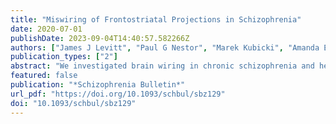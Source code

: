 ```yaml
---
title: "Miswiring of Frontostriatal Projections in Schizophrenia"
date: 2020-07-01
publishDate: 2023-09-04T14:40:57.582266Z
authors: ["James J Levitt", "Paul G Nestor", "Marek Kubicki", "Amanda E Lyall", "Fan Zhang", "Tammy Riklin-Raviv", "Lauren J O′Donnell", "Robert W McCarley", "Martha E Shenton", "Yogesh Rathi"]
publication_types: ["2"]
abstract: "We investigated brain wiring in chronic schizophrenia and healthy controls in frontostriatal circuits using diffusion magnetic resonance imaging tractography in a novel way.We extracted diffusion streamlines in 27 chronic schizophrenia and 26 healthy controls connecting 4 frontal subregions to the striatum. We labeled the projection zone striatal surface voxels into 2 subtypes: dominant-input from a single cortical subregion, and, functionally integrative, with mixed-input from diverse cortical subregions.We showed: 1) a group difference for total striatal surface voxel number (P = .045) driven by fewer mixed-input voxels in the left (P  = .007), but not right, hemisphere; 2) a group by hemisphere interaction for the ratio quotient between voxel subtypes (P  = .04) with a left (P  = .006), but not right, hemisphere increase in schizophrenia, also reflecting fewer mixed-input voxels; and 3) fewer mixed-input voxel counts in schizophrenia (P  = .045) driven by differences in left hemisphere limbic (P  = .007) and associative (P  = .01), but not sensorimotor, striatum.These results demonstrate a less integrative pattern of frontostriatal structural connectivity in chronic schizophrenia. A diminished integrative pattern yields a less complex input pattern to the striatum from the cortex with less circuit integration at the level of the striatum. Further, as brain wiring occurs during early development, aberrant brain wiring could serve as a developmental biomarker for schizophrenia."
featured: false
publication: "*Schizophrenia Bulletin*"
url_pdf: "https://doi.org/10.1093/schbul/sbz129"
doi: "10.1093/schbul/sbz129"
---
```


